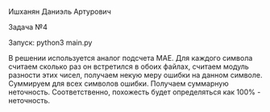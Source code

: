 Ишханян Даниэль Артурович 

Задача №4

Запуск: python3 main.py

В решении используется аналог подсчета MAE. Для каждого символа считаем сколько раз он встретился в обоих файлах, считаем модуль разности этих чисел, получаем некую меру ошибки на данном символе. Суммируем для всех символов ошибки. Получаем суммарную неточность. Соответственно, похожесть будет определяться как 100% - неточность.
